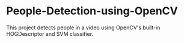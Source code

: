 # People-Detection-using-OpenCV
This project detects people in a video using OpenCV's built-in HOGDescriptor and SVM classifier. 
